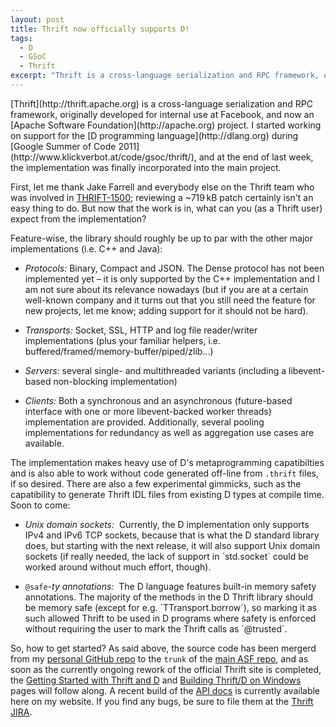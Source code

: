```yaml
---
layout: post
title: Thrift now officially supports D!
tags:
  - D
  - GSoC
  - Thrift
excerpt: "Thrift is a cross-language serialization and RPC framework, originally developed for internal use at Facebook, and now an Apache Software Foundation project. I started implementing support for the D programming language during Google Summer of Code 2011"
---
```


<p class="lead" markdown="1">[Thrift](http://thrift.apache.org) is a cross-language serialization and RPC framework, originally developed for internal use at Facebook, and now an [Apache Software Foundation](http://apache.org) project. I started working on support for the [D programming language](http://dlang.org) during [Google Summer of Code 2011](http://www.klickverbot.at/code/gsoc/thrift/), and at the end of last week, the implementation was finally incorporated into the main project.</p>

First, let me thank Jake Farrell and everybody else on the Thrift team who was involved in [THRIFT-1500](https://issues.apache.org/jira/browse/THRIFT-1500); reviewing a ~719&thinsp;kB patch certainly isn't an easy thing to do. But now that the work is in, what can you (as a Thrift user) expect from the implementation?

Feature-wise, the library should roughly be up to par with the other major implementations (i.e. C++ and Java):

<ul>
  <li><p><em>Protocols:</em> Binary, Compact and JSON. The Dense protocol has not been implemented yet – it is only supported by the C++ implementation and I am not sure about its relevance nowadays (but if you are at a certain well-known company and it turns out that you still need the feature for new projects, let me know; adding support for it should not be hard).</p></li>
  <li><p><em>Transports:</em> Socket, SSL, HTTP and log file reader/writer implementations (plus your familiar helpers, i.e. buffered/framed/memory-buffer/piped/zlib...)</p></li>
  <li><p><em>Servers:</em> several single- and multithreaded variants (including a libevent-based non-blocking implementation)</p></li>
  <li><p><em>Clients:</em> Both a synchronous and an asynchronous (future-based interface with one or more libevent-backed worker threads) implementation are provided. Additionally, several pooling implementations for redundancy as well as aggregation use cases are available.</p></li>
</ul>

The implementation makes heavy use of D's metaprogramming capatibilties and is also able to work without code generated off-line from `.thrift` files, if so desired. There are also a few experimental gimmicks, such as the capatibility to generate Thrift IDL files from existing D types at compile time. Soon to come:

<ul markdown="1">
  <li><p><em>Unix domain sockets:&nbsp;</em> Currently, the D implementation only supports IPv4 and IPv6 TCP sockets, because that is what the D standard library does, but starting with the next release, it will also support Unix domain sockets (if really needed, the lack of support in `std.socket` could be worked around without much effort, though).</p></li>
  <li><p><code>@safe</code><em>-ty annotations:&nbsp;</em> The D language features built-in memory safety annotations. The majority of the methods in the D Thrift library should be memory safe (except for e.g. `TTransport.borrow`), so marking it as such allowed Thrift to be used in D programs where safety is enforced without requiring the user to mark the Thrift calls as `@trusted`.</p></li>
</ul>

So, how to get started? As said above, the source code has been mergerd from my [personal GitHub repo](https://github.com/klickverbot/thrift) to the `trunk` of the [main ASF repo](http://thrift.apache.org/developers/), and as soon as the currently ongoing rework of the official Thrift site is completed, the [Getting Started with Thrift and D](https://github.com/klickverbot/thrift/wiki/Getting-Started-with-Thrift-and-D) and [Building Thrift/D on Windows](https://github.com/klickverbot/thrift/wiki/Building-Thrift-D-on-Windows) pages will follow along. A recent build of the [API docs](http://www.klickverbot.at/code/gsoc/thrift/docs/) is currently available here on my website. If you find any bugs, be sure to file them at the [Thrift JIRA](https://issues.apache.org/jira/browse/THRIFT).
